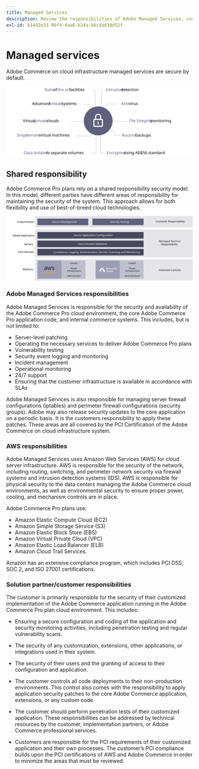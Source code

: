 ```yaml
---
title: Managed Services
description: Review the responsibilities of Adobe Managed Services, customers, and cloud service providers for your Adobe Commerce on cloud infrastructure implementation.
exl-id: b1442e31-06f4-4aa6-b24a-b6cda630d52f
---
```

# Managed services

Adobe Commerce on cloud infrastructure managed services are secure by default.

![Diagram showing Adobe Commerce managed services](../../../assets/playbooks/managed-services.svg)

## Shared responsibility

Adobe Commerce Pro plans rely on a shared responsibility security model. In this model, different parties have different areas of responsibility for maintaining the security of the system. This approach allows for both flexibility and use of best-of-breed cloud technologies.

![Diagram showing Adobe Commerce shared responsibility model](../../../assets/playbooks/shared-responsibility.svg)

### Adobe Managed Services responsibilities

Adobe Managed Services is responsible for the security and availability of the Adobe Commerce Pro cloud environment, the core Adobe Commerce Pro application code, and internal commerce systems. This includes, but is not limited to:

- Server-level patching
- Operating the necessary services to deliver Adobe Commerce Pro plans
- Vulnerability testing
- Security event logging and monitoring
- Incident management
- Operational monitoring
- 24/7 support
- Ensuring that the customer infrastructure is available in accordance with SLAs

Adobe Managed Services is also responsible for managing server firewall configurations (iptables) and perimeter firewall configurations (security groups). Adobe may also release security updates to the core application on a periodic basis. It is the customers responsibility to apply these patches. These areas are all covered by the PCI Certification of the Adobe Commerce on cloud infrastructure system.

### AWS responsibilities

Adobe Managed Services uses Amazon Web Services (AWS) for cloud server infrastructure. AWS is responsible for the security of the network, including routing, switching, and perimeter network security via firewall systems and intrusion detection systems (IDS). AWS is responsible for physical security to the data centers managing the Adobe Commerce cloud environments, as well as environmental security to ensure proper power, cooling, and mechanism controls are in place.

Adobe Commerce Pro plans use:

- Amazon Elastic Compute Cloud (EC2)
- Amazon Simple Storage Service (S3)
- Amazon Elastic Block Store (EBS)
- Amazon Virtual Private Cloud (VPC)
- Amazon Elastic Load Balancer (ELB)
- Amazon Cloud Trail Services. 

Amazon has an extensive compliance program, which includes PCI DSS, SOC 2, and ISO 27001 certifications.

### Solution partner/customer responsibilities

The customer is primarily responsible for the security of their customized implementation of the Adobe Commerce application running in the Adobe Commerce Pro plan cloud environment. This includes:

- Ensuring a secure configuration and coding of the application and security monitoring activities, including penetration testing and regular vulnerability scans.

- The security of any customization, extensions, other applications, or integrations used in their system.

- The security of their users and the granting of access to their configuration and application.

- The customer controls all code deployments to their non-production environments. This control also comes with the responsibility to apply application security patches to the core Adobe Commerce application, extensions, or any custom code.

- The customer should perform penetration tests of their customized application. These responsibilities can be addressed by technical resources by the customer, implementation partners, or Adobe Commerce professional services.

- Customers are responsible for the PCI requirements of their customized application and their own processes. The customer’s PCI compliance builds upon the PCI certifications of AWS and Adobe Commerce in order to minimize the areas that must be reviewed.
